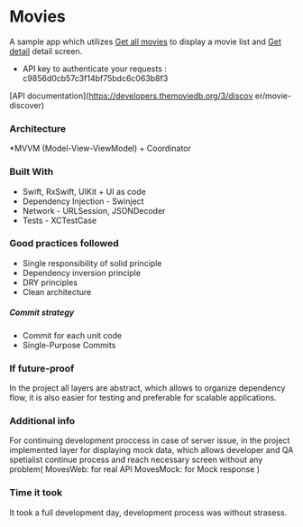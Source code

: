 # Movies
A sample app which utilizes [Get all movies](https://api.themoviedb.org/3/discover/movie) to display a movie list and
[Get detail](https://api.themoviedb.org/3/movie/{movieId}) detail screen.
* API key to authenticate your requests : c9856d0cb57c3f14bf75bdc6c063b8f3

[API documentation](https://developers.themoviedb.org/3/discov er/movie-discover)
### Architecture
*MVVM (Model-View-ViewModel) + Coordinator

### Built With
* Swift, RxSwift, UIKit + UI as code
* Dependency Injection - Swinject
* Network - URLSession, JSONDecoder
* Tests - XCTestCase

### Good practices followed
* Single responsibility of solid principle
* Dependency inversion principle
* DRY principles
* Clean architecture

##### Commit strategy
* Commit for each unit code
* Single-Purpose Commits

### If future-proof
In the project all layers are abstract, which allows to organize dependency flow, it is also easier for testing and preferable for scalable applications.

### Additional info
For continuing development proccess in case of server issue, in the project implemented layer for displaying mock data, which allows developer and QA spetialist continue process and reach necessary screen without any problem(
MovesWeb: for real API
MovesMock: for Mock response
)

### Time it took
It took a full development day, development process was without strasess.

